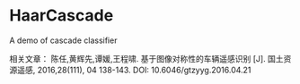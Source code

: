 # HaarCascade
A demo of cascade classifier

相关文章：
陈任,黄辉先,谭媛,王程啸. 基于图像对称性的车辆遥感识别 [J]. 国土资源遥感, 2016,28(111), 04 138-143.
DOI: 10.6046/gtzyyg.2016.04.21
